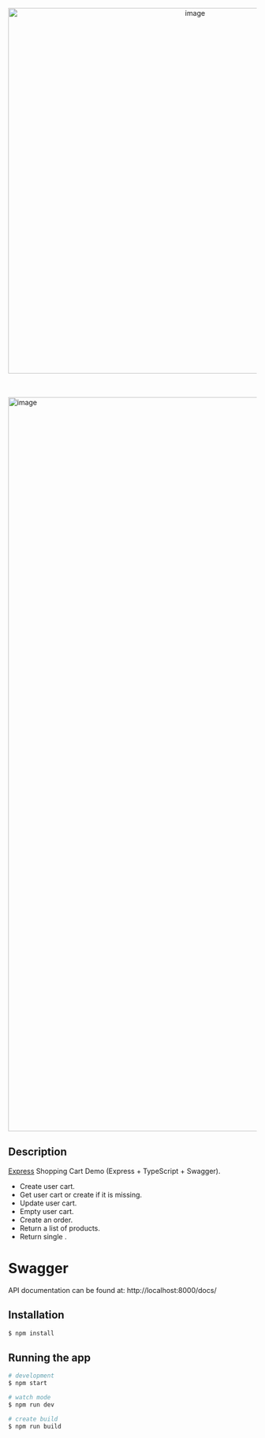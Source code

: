 <p align="center">
  <a href="https://expressjs.com/" target="blank"><img width="742" alt="image" src="https://github.com/LuisMoralesMx/shopping-cart/assets/12153955/536292d0-6a72-4f8c-947c-372499016deb">
</a>
</p>

<br><br>
<img width="1490" alt="image" src="https://github.com/LuisMoralesMx/shopping-cart/assets/12153955/c460531a-b430-4379-a2f3-691a738c55a3">

## Description

[Express](https://expressjs.com/) Shopping Cart Demo (Express + TypeScript + Swagger).

<ul>
  <li>Create user cart.</li>
  <li>Get user cart or create if it is missing.</li>
  <li>Update user cart.</li>
  <li>Empty user cart.</li>
  <li>Create an order.</li>
  <li>Return a list of products.</li>
  <li>Return single .</li>
</ul>

# Swagger

<p>API documentation can be found at: http://localhost:8000/docs/</p>

## Installation

```bash
$ npm install
```

## Running the app

```bash
# development
$ npm start

# watch mode
$ npm run dev

# create build
$ npm run build
```
